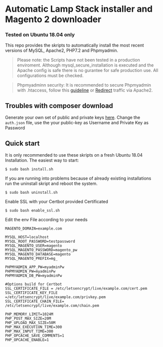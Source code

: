 # Automatic Lamp Stack installer and Magento 2 downloader

### Tested on Ubuntu 18.04 only

This repo provides the skripts to automatically install the most recent versions of MySQL, Apache2, PHP7.2 and Phpmyadmin.


>Please note: the Scripts have not been tested in a production enviroment. Although mysql_secure_installation is executed and the Apache config is safe there is no gurantee for safe production use. All configurations must be checked.


>Phpmyadminn security: It is recommended to secure Phpmyadmin with .htaccess, follow this [guideline](https://www.digitalocean.com/community/tutorials/how-to-install-and-secure-phpmyadmin-on-ubuntu-18-04) or [Redirect](https://httpd.apache.org/docs/2.4/rewrite/remapping.html) traffic via Apache2.


## Troubles with composer download

Generate your own set of public and private keys [here](https://marketplace.magento.com/customer/accessKeys/).
Change the `auth.json` file, use the your public-key as Username and Private Key as Password

## Quick start

It is only recommended to use these skripts on a fresh Ubuntu 18.04 Installation. The easiest way to start:

~~~
$ sudo bash install.sh
~~~

If you are running into problems because of already existing installations run the uninstall skript and reboot the system.

~~~
$ sudo bash uninstall.sh
~~~

Enable SSL with your Certbot provided Certificated

~~~
$ sudo bash enable_ssl.sh
~~~


Edit the env File according to your needs
~~~
MAGENTO_DOMAIN=example.com

MYSQL_HOST=localhost
MYSQL_ROOT_PASSWORD=testpassword
MYSQL_MAGENTO_USER=magento
MYSQL_MAGENTO_PASSWORD=magento_pw
MYSQL_MAGENTO_DATABASE=magento
MYSQL_MAGENTO_PREFIX=mg_

PHPMYADMIN_APP_PW=myadminPw
PHPMYADMIN_PW=myadminPw
PHPMYADMIN_DB_PW=myadminPw

#Options build for Certbot
SSL_CERTIFICATE_FILE = /etc/letsencrypt/live/example.com/cert.pem
SSL_CERTIFICATE_KEY_FILE =/etc/letsencrypt/live/example.com/privkey.pem
SSL_CERTIFICATE_CHAIN_FILE= /etc/letsencrypt/live/example.com/chain.pem

PHP_MEMORY_LIMIT=1024M
PHP_POST_MAX_SIZE=20M
PHP_UPLOAD_MAX_SIZE=50M
PHP_MAX_EXECUTION_TIME=300
PHP_MAX_INPUT_TIME=300
PHP_OPCACHE_SAVE_COMMENTS=1
PHP_OPCACHE_ENABLE=1
~~~
